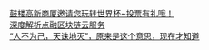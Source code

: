   
[鼓楼高新商厦邀请您玩转世界杯~投票有礼哦！](http://www.dianyue.me/archives/928/nco415d0bfwnavqq/)  
[深度解析点融区块链云服务](http://www.dianyue.me/archives/017/wh2ha8e546o6expd/)  
[“人不为己，天诛地灭”，原来是这个意思，现在才知道](http://www.dianyue.me/archives/225/lsd75yygrahgpeoj/)